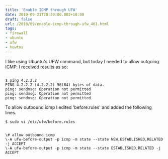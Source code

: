 ```yaml
---
title: 'Enable ICMP through UFW'
date: 2010-09-21T20:30:00.002+10:00
draft: false
url: /2010/09/enable-icmp-through-ufw_461.html
tags: 
- firewall
- ubuntu
- ufw
- howtos
---
```


I like using Ubuntu's UFW command, but today I needed to allow outgoing ICMP. I received results as so:

```
  
$ ping 4.2.2.2  
PING 4.2.2.2 (4.2.2.2) 56(84) bytes of data.  
ping: sendmsg: Operation not permitted  
ping: sendmsg: Operation not permitted  
ping: sendmsg: Operation not permitted  

```  
  
  
  
  

To allow outbound icmp I edited 'before.rules' and added the following lines.

```
$ sudo vi /etc/ufw/before.rules
```  
  
  
```
  
\# allow outbound icmp  
\-A ufw-before-output -p icmp -m state --state NEW,ESTABLISHED,RELATED -j ACCEPT  
\-A ufw-before-output -p icmp -m state --state ESTABLISHED,RELATED -j ACCEPT  

```